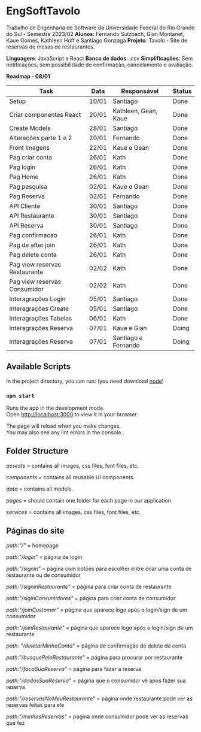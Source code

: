 # EngSoftTavolo

Trabalho de Engenharia de Software da Universidade Federal do Rio Grande do Sul - Semestre 2023/02 
**Alunos**: Fernando Sulzbach, Gian Montanet, Kaue Gomes, Kathleen Hoff e Santiago Gonzaga
**Projeto**: Tavolo -  Site de reservas de mesas de restaurantes.

**Linguagem**: JavaScript e React 
**Banco de dados**: .csv
**Simplificações**: Sem notificações, sem possibilidade de confirmação, cancelamento e avaliação. 

**Roadmap - 08/01**

| Task  | Data | Responsável | **Status** |
| ------------- | ------------- | ------------- | ------------- |
| Setup  | 10/01  | Santiago | Done |
| Criar componentes React  | 20/01  | Kathleen, Gean, Kaue | Done |
| Create Models | 28/01 | Santiago | Done |
| Alterações parte 1 e 2 | 20/01 | Fernando | Done |
| Front Imagens | 22/01 | Kaue e Gean | Done |
| Pag criar conta | 26/01 | Kath | Done |
| Pag login | 26/01 | Kath | Done |
| Pag Home | 26/01 | Kath | Done |
| Pag pesquisa | 02/01 | Kaue e Gean | Done |
| Pag Reserva | 02/01 | Fernando | Done |
| API Cliente | 30/01 | Santiago | Done |
| API Restaurante | 30/01 | Santiago | Done |
| API Reserva | 30/01 | Santiago | Done |
| Pag confirmacao | 26/01 | Kath | Done |
| Pag de after join | 26/01 | Kath | Done |
| Pag delete conta | 26/01 | Kath | Done |
| Pag view reservas Restaurante | 02/02 | Kath | Done |
| Pag view reservas Consumidor | 02/02 | Kath | Done |
| Interagrações Login | 05/01 | Santiago | Done |
| Interagrações Create | 05/01 | Santiago | Done |
| Interagrações Tabelas | 06/01 | Kath | Done |
| Interagrações Reserva | 07/01 | Kaue e Gian | Doing |
| Interagrações Reserva | 07/01 | Santiago e Fernando | Doing |

## Available Scripts

In the project directory, you can run:
(you need download [node](https://nodejs.org/en))

### `npm start`

Runs the app in the development mode.\
Open [http://localhost:3000](http://localhost:3000) to view it in your browser.

The page will reload when you make changes.\
You may also see any lint errors in the console.

## Folder Structure

*assests* = contains all images, css files, font files, etc.

*components* = contains all reusable UI components.

*data* = contains all models.

*pages* = should contain one folder for each page in our application.

*services* = contains all images, css files, font files, etc.

## Páginas do site

*path:"/"* = homepage

*path:"/login"* = página de login

*path:"/signin"* = página com botões para escolher entre criar uma conta de restaurante ou de consumidor

*path:"/signinRestaurante"* = página para criar conta de restaurante

*path:"/siginConsumidores"* = página para criar conta de consumidor

*path:"/joinCustomer"* = página que aparece logo após o login/sign de um consumidor

*path:"/joinRestaurante"* = página que aparece logo após o login/sign de um restaurante

*path: "/deletarMinhaConta"* = página de confirmação de delete de conta

*path:"/busquePeloRestaurante"* = página para procurar por restaurante

*path:"/facaSuaReserva"* = página para fazer a reserva

*path:"/dadosSuaReserva"* = página que o consumidor vê após fazer sua reserva

*path:"/reservasNoMeuRestaurante"* = página onde restaurante pode ver as reservas feitas para ele

*path:"/minhasReservas"* = página onde consumidor pode ver as reservas que fez



